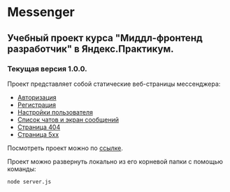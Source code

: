 # Messenger

## Учебный проект курса "Миддл-фронтенд разработчик" в Яндекс.Практикум.

### Текущая версия 1.0.0. 

Проект представляет собой статические веб-страницы мессенджера:
* [Авторизация](https://fervent-darwin-f04ea6.netlify.app/sign-in.html)
* [Регистрация](https://fervent-darwin-f04ea6.netlify.app/signup.html)
* [Настройки пользователя](https://fervent-darwin-f04ea6.netlify.app/user-settings.html)
* [Список чатов и экран сообщений](https://fervent-darwin-f04ea6.netlify.app/chat.html)
* [Страница 404](https://fervent-darwin-f04ea6.netlify.app/page-not-found.html)
* [Страница 5хх](https://fervent-darwin-f04ea6.netlify.app/server-error.html)

Посмотреть проект можно по [ссылке](https://fervent-darwin-f04ea6.netlify.app/).

Проект можно развернуть локально из его корневой папки с помощью команды:

```bash
node server.js
```
